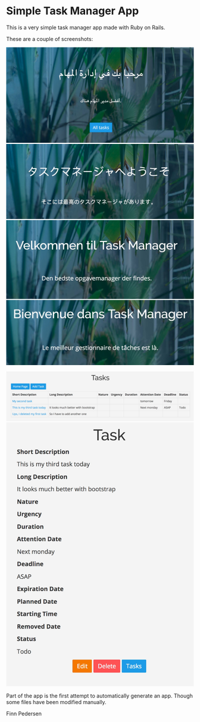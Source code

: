 # Simple Task Manager App

This is a very simple task manager app made with Ruby on Rails.

These are a couple of screenshots:

![alt text](https://github.com/finnpedersenkazes/taskmanager01/blob/master/app/assets/images/ar.jpeg "Arbic")
![alt text](https://github.com/finnpedersenkazes/taskmanager01/blob/master/app/assets/images/ja.jpeg "Japanese")
![alt text](https://github.com/finnpedersenkazes/taskmanager01/blob/master/app/assets/images/da.jpeg "Danish")
![alt text](https://github.com/finnpedersenkazes/taskmanager01/blob/master/app/assets/images/fr.jpeg "French")

![alt text](https://github.com/finnpedersenkazes/taskmanager01/blob/master/app/assets/images/index.jpeg "Index")
![alt text](https://github.com/finnpedersenkazes/taskmanager01/blob/master/app/assets/images/show.jpeg "Show")

Part of the app is the first attempt to automatically generate an app.
Though some files have been modified manually.

Finn Pedersen
